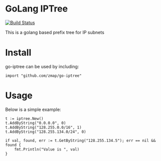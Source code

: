 GoLang IPTree
=============

[![Build Status](https://travis-ci.org/zmap/go-iptree.svg?branch=master)](https://travis-ci.org/zmap/go-iptree)

This is a golang based prefix tree for IP subnets

Install
=======

go-iptree can be used by including:

	import "github.com/zmap/go-iptree"


Usage
=====

Below is a simple example:

	t := iptree.New()
	t.AddByString("0.0.0.0", 0)
	t.AddByString("128.255.0.0/16", 1)
	t.AddByString("128.255.134.0/24", 0)

	if val, found, err := t.GetByString("128.255.134.5"); err == nil && found {
		fmt.Println("Value is ", val)
	}
